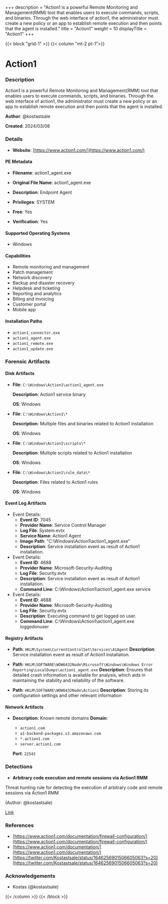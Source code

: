 +++
description = "Action1 is a powerful Remote Monitoring and Management(RMM) tool that enables users to execute commands, scripts, and binaries.  Through the web interface of action1, the administrator must create a new policy or an app to establish remote execution and then points that the agent is installed."
title = "Action1"
weight = 10
displayTitle = "Action1"
+++


{{< block "grid-1" >}}
{{< column "mt-2 pt-1">}}

# Action1


### Description

Action1 is a powerful Remote Monitoring and Management(RMM) tool that enables users to execute commands, scripts, and binaries.  Through the web interface of action1, the administrator must create a new policy or an app to establish remote execution and then points that the agent is installed.


**Author**: @kostastsale

**Created**: 2024/03/08


### Details

- **Website**: [https://www.action1.com/](https://www.action1.com/)

#### PE Metadata
- **Filename**: action1_agent.exe
- **Original File Name**: action1_agent.exe
- **Description**: Endpoint Agent

- **Privileges**: SYSTEM

- **Free**: Yes

- **Verification**: Yes

#### Supported Operating Systems
- Windows

#### Capabilities
- Remote monitoring and management
- Patch management
- Network discovery
- Backup and disaster recovery
- Helpdesk and ticketing
- Reporting and analytics
- Billing and invoicing
- Customer portal
- Mobile app


#### Installation Paths
- `action1_connector.exe`
- `action1_agent.exe`
- `action1_remote.exe`
- `action1_update.exe`

### Forensic Artifacts

#### Disk Artifacts

- **File**: `C:\Windows\Action1\action1_agent.exe`

  **Description**: Action1 service binary


  **OS**: Windows

- **File**: `C:\Windows\Action1\*`

  **Description**: Multiple files and binaries related to Action1 installation


  **OS**: Windows

- **File**: `C:\Windows\Action1\scripts\*`

  **Description**: Multiple scripts related to Action1 installation


  **OS**: Windows

- **File**: `C:\Windows\Action1\rule_data\*`

  **Description**: Files related to Action1 rules


  **OS**: Windows


#### Event Log Artifacts
- Event Details:
  - **Event ID**: 7045
  - **Provider Name**: Service Control Manager
  - **Log File**: System.evtx
  - **Service Name**: Action1 Agent
  - **Image Path**: "C:\\Windows\\Action1\\action1_agent.exe"
  - **Description**: Service installation event as result of Action1 installation.
- Event Details:
  - **Event ID**: 4688
  - **Provider Name**: Microsoft-Security-Auditing
  - **Log File**: Security.evtx
  - **Description**: Service installation event as result of Action1 installation.
  - **Command Line**: C:\Windows\Action1\action1_agent.exe service
- Event Details:
  - **Event ID**: 4688
  - **Provider Name**: Microsoft-Security-Auditing
  - **Log File**: Security.evtx
  - **Description**: Executing command to get logged on user.
  - **Command Line**: C:\Windows\Action1\action1_agent.exe loggedonuser

#### Registry Artifacts
- **Path**: `HKLM\System\CurrentControlSet\Services\A1Agent`
  **Description**: Service installation event as result of Action1 installation.

- **Path**: `HKLM\SOFTWARE\WOW6432Node\Microsoft\Windows\Windows Error Reporting\LocalDumps\action1_agent.exe`
  **Description**: Ensures that detailed crash information is available for analysis, which aids in maintaining the stability and reliability of the software.

- **Path**: `HKLM\SOFTWARE\WOW6432Node\Action1`
  **Description**: Storing its configuration settings and other relevant information


#### Network Artifacts

- **Description**: Known remote domains
  **Domain**:
    - `action1.com`
    - `a1-backend-packages.s3.amazonaws.com`
    - `*.action1.com`
    - `server.action1.com`

  **Port**: `22543`



### Detections
-   **Arbitrary code execution and remote sessions via Action1 RMM**

  Threat hunting rule for detecting the execution of arbitrary code and remote sessions via Action1 RMM

  (Author: @kostastsale)

  [Link](https://github.com/tsale/Sigma_rules/blob/ea87e4fc851207ca0f002ec043624f2b3bf1b2da/Threat%20Hunting%20Queries/Action1_RMM.yml)


### References
- [https://www.action1.com/documentation/firewall-configuration/](https://www.action1.com/documentation/firewall-configuration/)
- [https://www.action1.com/documentation/](https://www.action1.com/documentation/)
- [https://twitter.com/Kostastsale/status/1646256901506605063?s=20](https://twitter.com/Kostastsale/status/1646256901506605063?s=20)

### Acknowledgements
- Kostas (@kostastsale)

{{< /column >}}
{{< /block >}}
